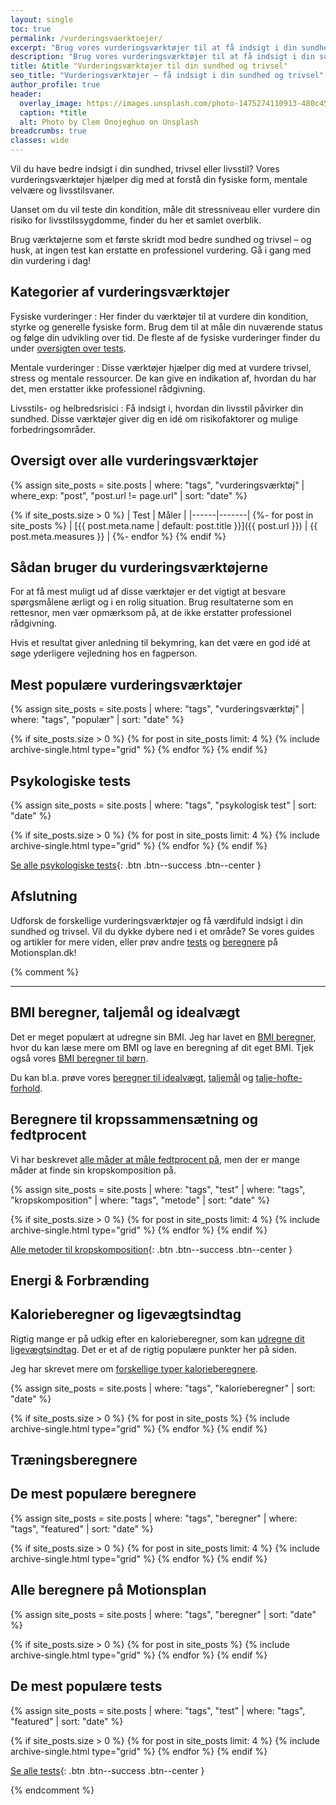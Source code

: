 ```yaml
---
layout: single
toc: true
permalink: /vurderingsvaerktoejer/
excerpt: "Brug vores vurderingsværktøjer til at få indsigt i din sundhed, trivsel og livsstil. Screening, risikovurderinger og selvtests samlet ét sted."
description: "Brug vores vurderingsværktøjer til at få indsigt i din sundhed, trivsel og livsstil. Screening, risikovurderinger og selvtests samlet ét sted."
title: &title "Vurderingsværktøjer til din sundhed og trivsel"
seo_title: "Vurderingsværktøjer – få indsigt i din sundhed og trivsel"
author_profile: true
header:
  overlay_image: https://images.unsplash.com/photo-1475274110913-480c45d0e873?ixlib=rb-1.2.1&ixid=eyJhcHBfaWQiOjEyMDd9&auto=format&fit=crop&h=630&w=1200&q=10
  caption: *title
  alt: Photo by Clem Onojeghuo on Unsplash
breadcrumbs: true
classes: wide
---
```


Vil du have bedre indsigt i din sundhed, trivsel eller livsstil? Vores vurderingsværktøjer hjælper dig med at forstå din fysiske form, mentale velvære og livsstilsvaner.

Uanset om du vil teste din kondition, måle dit stressniveau eller vurdere din risiko for livsstilssygdomme, finder du her et samlet overblik.

Brug værktøjerne som et første skridt mod bedre sundhed og trivsel – og husk, at ingen test kan erstatte en professionel vurdering. Gå i gang med din vurdering i dag!

## Kategorier af vurderingsværktøjer

Fysiske vurderinger
: Her finder du værktøjer til at vurdere din kondition, styrke og generelle fysiske form. Brug dem til at måle din nuværende status og følge din udvikling over tid. De fleste af de fysiske vurderinger finder du under [oversigten over tests](/tests/).

Mentale vurderinger
: Disse værktøjer hjælper dig med at vurdere trivsel, stress og mentale ressourcer. De kan give en indikation af, hvordan du har det, men erstatter ikke professionel rådgivning.

Livsstils- og helbredsrisici
: Få indsigt i, hvordan din livsstil påvirker din sundhed. Disse værktøjer giver dig en idé om risikofaktorer og mulige forbedringsområder.

## Oversigt over alle vurderingsværktøjer

{% assign site_posts = site.posts | where: "tags", "vurderingsværktøj" | where_exp: "post", "post.url != page.url" | sort: "date" %}

{% if site_posts.size > 0 %}
| Test | Måler |
|------|-------|
  {%- for post in site_posts %}
| [{{ post.meta.name | default: post.title  }}]({{ post.url }}) | {{ post.meta.measures }} |
  {%- endfor %}
{% endif %}

## Sådan bruger du vurderingsværktøjerne

For at få mest muligt ud af disse værktøjer er det vigtigt at besvare spørgsmålene ærligt og i en rolig situation. Brug resultaterne som en rettesnor, men vær opmærksom på, at de ikke erstatter professionel rådgivning.

Hvis et resultat giver anledning til bekymring, kan det være en god idé at søge yderligere vejledning hos en fagperson.

## Mest populære vurderingsværktøjer

{% assign site_posts = site.posts | where: "tags", "vurderingsværktøj" | where: "tags", "populær" | sort: "date" %}

<div class="feature__wrapper">

{% if site_posts.size > 0 %}
  {% for post in site_posts limit: 4 %}
    {% include archive-single.html type="grid" %}
  {% endfor %}
{% endif %}

</div>

## Psykologiske tests

{% assign site_posts = site.posts | where: "tags", "psykologisk test" | sort: "date" %}

<div class="feature__wrapper" markdown="1">

{% if site_posts.size > 0 %}
  {% for post in site_posts limit: 4 %}
    {% include archive-single.html type="grid" %}
  {% endfor %}
{% endif %}

[Se alle psykologiske tests](/psykiske-sundhedstest/){: .btn .btn--success .btn--center }

</div>

## Afslutning

Udforsk de forskellige vurderingsværktøjer og få værdifuld indsigt i din sundhed og trivsel. Vil du dykke dybere ned i et område? Se vores guides og artikler for mere viden, eller prøv andre [tests](/tests/) og [beregnere](/beregnere/) på Motionsplan.dk!

{% comment %}

***

## BMI beregner, taljemål og idealvægt

Det er meget populært at udregne sin BMI. Jeg har lavet en [BMI beregner](/bmi-beregner/), hvor du kan læse mere om BMI og lave en beregning af dit eget BMI. Tjek også vores [BMI beregner til børn](/bmi-beregner-boern-unge-teenagere/).

Du kan bl.a. prøve vores [beregner til idealvægt](/idealvaegt/), [taljemål](/taljemaal/) og [talje-hofte-forhold](/talje-hofte-ratio/).

## Beregnere til kropssammensætning og fedtprocent

Vi har beskrevet [alle måder at måle fedtprocent på](/maal-fedtprocent/), men der er mange måder at finde sin kropskomposition på.

{% assign site_posts = site.posts | where: "tags", "test" | where: "tags", "kropskomposition" | where: "tags", "metode" | sort: "date" %}

<div class="feature__wrapper" markdown="1">

{% if site_posts.size > 0 %}
  {% for post in site_posts limit: 4 %}
    {% include archive-single.html type="grid" %}
  {% endfor %}
{% endif %}

[Alle metoder til kropskomposition](/maal-fedtprocent/){: .btn .btn--success .btn--center }

</div>

## Energi & Forbrænding

## Kalorieberegner og ligevægtsindtag

Rigtig mange er på udkig efter en kalorieberegner, som kan [udregne dit ligevægtsindtag](/ligevaegtsindtag-beregner/). Det er et af de rigtig populære punkter her på siden.

Jeg har skrevet mere om [forskellige typer kalorieberegnere](/kalorieberegner/).

{% assign site_posts = site.posts | where: "tags", "kalorieberegner" | sort: "date" %}

<div class="feature__wrapper">

{% if site_posts.size > 0 %}
  {% for post in site_posts %}
    {% include archive-single.html type="grid" %}
  {% endfor %}
{% endif %}

</div>

## Træningsberegnere

## De mest populære beregnere

{% assign site_posts = site.posts | where: "tags", "beregner" | where: "tags", "featured" | sort: "date" %}

<div class="feature__wrapper">

{% if site_posts.size > 0 %}
  {% for post in site_posts limit: 4 %}
    {% include archive-single.html type="grid" %}
  {% endfor %}
{% endif %}

</div>

## Alle beregnere på Motionsplan

{% assign site_posts = site.posts | where: "tags", "beregner" | sort: "date" %}

<div class="feature__wrapper">

{% if site_posts.size > 0 %}
  {% for post in site_posts %}
    {% include archive-single.html type="grid" %}
  {% endfor %}
{% endif %}

</div>

## De mest populære tests

{% assign site_posts = site.posts | where: "tags", "test" | where: "tags", "featured" | sort: "date" %}

<div class="feature__wrapper" markdown="1">

{% if site_posts.size > 0 %}
  {% for post in site_posts limit: 4 %}
    {% include archive-single.html type="grid" %}
  {% endfor %}
{% endif %}

[Se alle tests](/tests/){: .btn .btn--success .btn--center }

</div>

{% endcomment %}